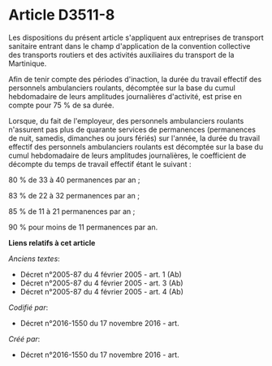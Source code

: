 # Article D3511-8

Les dispositions du présent article s'appliquent aux entreprises de transport sanitaire entrant dans le champ d'application
de la convention collective des transports routiers et des activités auxiliaires du transport de la Martinique.

Afin de tenir compte des périodes d'inaction, la durée du travail effectif des personnels ambulanciers roulants, décomptée
sur la base du cumul hebdomadaire de leurs amplitudes journalières d'activité, est prise en compte pour 75 % de sa durée.

Lorsque, du fait de l'employeur, des personnels ambulanciers roulants n'assurent pas plus de quarante services de permanences
(permanences de nuit, samedis, dimanches ou jours fériés) sur l'année, la durée du travail effectif des personnels
ambulanciers roulants est décomptée sur la base du cumul hebdomadaire de leurs amplitudes journalières, le coefficient de
décompte du temps de travail effectif étant le suivant :

80 % de 33 à 40 permanences par an ;

83 % de 22 à 32 permanences par an ;

85 % de 11 à 21 permanences par an ;

90 % pour moins de 11 permanences par an.

**Liens relatifs à cet article**

_Anciens textes_:

  - Décret n°2005-87 du 4 février 2005 - art. 1 (Ab)
  - Décret n°2005-87 du 4 février 2005 - art. 3 (Ab)
  - Décret n°2005-87 du 4 février 2005 - art. 4 (Ab)

_Codifié par_:

  - Décret n°2016-1550 du 17 novembre 2016 - art.

_Créé par_:

  - Décret n°2016-1550 du 17 novembre 2016 - art.
